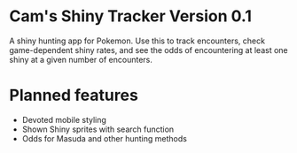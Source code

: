 # Cam's Shiny Tracker Version 0.1
A shiny hunting app for Pokemon. Use this to track encounters, check game-dependent shiny rates, and see the odds of encountering at least one shiny at a given number of encounters.


# Planned features
- Devoted mobile styling
- Shown Shiny sprites with search function
- Odds for Masuda and other hunting methods
